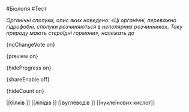 #Біологія #Тест

*Органічні сполуки, опис яких наведено: «Ці органічні, переважно гідрофобні, сполуки розчиняються в неполярних розчинниках. Таку природу мають стероїдні гормони», належать до*

{noChangeVote on}

{preview on}

{hideProgress on}

{shareEnable off}

{hideCount on}

[[білків ]]
[[ліпідів ]]
[[вуглеводів ]]
[[нуклеїнових кислот]]
